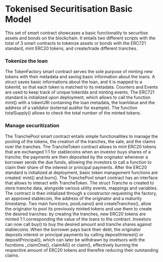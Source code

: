 
# Tokenised Securitisation Basic Model

This set of smart contract showcases a basic functionality to securitise assets and bonds on the blockchain. It entails two different scripts with the total of 3 smart contracts to tokenize assets or bonds with the ERC721 standard, mint ERC20 tokens, and create/trade different tranches.

### Tokenize the loan
The TokenFactory smart contract serves the sole purpose of minting new tokens with their metadata and saving basic information about the loans. A struct saves basic informations about the loan, and it is mapped to a tokenId, so that each token is matched to its metadata. Counters and Events are used to keep track of unique tokenIds and minting events. The ERC721 standard is initialized upon deployment, which allows to call the function mint() with a tokenURI containing the loan metadata, the loanValue and the address of a validator (external auditor for example). The function totalSupply() allows to check the total number of the minted tokens.

### Manage securitization
The TranchePool smart contract entails simple functionalities to manage the pooling of the tokens, the creation of the tranches, the sale, and the claims over the tranches. The TrancheToken contract allows to mint ERC20 tokens that are exchanged 1:1 for stablecoins when an investor buys shares of a tranche; the payments are then deposited by the originator whenever a borrower sends the due funds, allowing the investors to call a function to claim their share of the interest or principal payments. After the ERC20 standard is initialized at deployment, basic token management functions are created: mint() and burn(). The TranchePool smart contract has an interface that allows to interact with TrancheToken. The struct Tranche is created to store tranche data, alongside various utility events, mappings and variables. The contract is then initialized through a constructor requesting the factory, an approved stablecoin, the address of the originator and a maturity timestamp. Two main functions, poolLoans() and createTranches(), allow the originator to pool its previously minted tokens and use them to create the desired tranches: by creating the tranches, new ERC20 tokens are minted 1:1 corresponding the value of the loans to the contract. Investors can now call buy() to buy the desired amount and tranche shares against stablecoins. When the borrower pays back their debt, the originator deposits interest or principal payments by calling depositInterest() or depositPrincipal(), which can later be withdrawn by invetsors with the fucntions _claimOne(), claimAll() or claim(), effectively burning the respective amount of ERC20 tokens and therefire reducing their outstanding claims.


